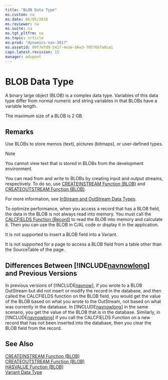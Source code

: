 ```yaml
---
title: "BLOB Data Type"
ms.custom: na
ms.date: 06/05/2016
ms.reviewer: na
ms.suite: na
ms.tgt_pltfrm: na
ms.topic: article
ms-prod: "dynamics-nav-2017"
ms.assetid: 09f7efd9-541f-4eae-b6e3-70576bfa0ca1
caps.latest.revision: 15
manager: edupont
---
```

# BLOB Data Type
A binary large object \(BLOB\) is a complex data type. Variables of this data type differ from normal numeric and string variables in that BLOBs have a variable length.  
  
 The maximum size of a BLOB is 2 GB.  
  
## Remarks  
 Use BLOBs to store memos \(text\), pictures \(bitmaps\), or user\-defined types.  
  
> [!NOTE]  
>  You cannot view text that is stored in BLOBs from the development environment.  
  
 You can read from and write to BLOBs by creating input and output streams, respectively. To do so, use [CREATEINSTREAM Function \(BLOB\)](CREATEINSTREAM-Function--BLOB-.md) and [CREATEOUTSTREAM Function \(BLOB\)](CREATEOUTSTREAM-Function--BLOB-.md).  
  
 For more information, see [InStream and OutStream Data Types](InStream-and-OutStream-Data-Types.md).  
  
 To optimize performance, when you access a record that has a BLOB field, the data in the BLOB is not always read into memory. You must call the [CALCFIELDS Function \(Record\)](CALCFIELDS-Function--Record-.md) to read the BLOB into memory and calculate it. Then you can use the BLOB in C\/AL code or display it in the application.  
  
 It is not supported to insert a BLOB field into a Variant.  
  
 It is not supported for a page to access a BLOB field from a table other than the SourceTable of the page.  
  
## Differences Between [!INCLUDE[navnowlong](includes/navnowlong_md.md)] and Previous Versions  
 In previous versions of [!INCLUDE[navnow](includes/navnow_md.md)], if you wrote to a BLOB OutStream but did not insert or modify the record in the database, and then called the CALCFIELDS function on the BLOB field, you would get the value of the BLOB based on what you wrote to the OutStream, not based on what was currently in the database. In [!INCLUDE[navnowlong](includes/navnowlong_md.md)] in the same scenario, you get the value of the BLOB that is in the database. Similarly, in [!INCLUDE[navnowlong](includes/navnowlong_md.md)] if you call the CALCFIELDS Function on a new record that has not been inserted into the database, then you clear the BLOB field from the record.  
  
## See Also  
 [CREATEINSTREAM Function \(BLOB\)](CREATEINSTREAM-Function--BLOB-.md)   
 [CREATEOUTSTREAM Function \(BLOB\)](CREATEOUTSTREAM-Function--BLOB-.md)   
 [HASVALUE Function \(BLOB\)](HASVALUE-Function--BLOB-.md)   
 [Variant Data Type](Variant-Data-Type.md)